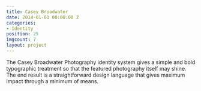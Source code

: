 ```yaml
---
title: Casey Broadwater
date: 2014-01-01 00:00:00 Z
categories:
- Identity
position: 25
imgcount: 7
layout: project
---
```


The Casey Broadwater Photography identity system gives a simple and bold typographic treatment so that the featured photography itself may shine. The end result is a straightforward design language that gives maximum impact through a minimum of means.
